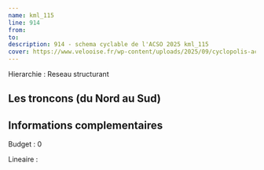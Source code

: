 ```yaml
---
name: kml_115 
line: 914
from: 
to:  
description: 914 - schema cyclable de l'ACSO 2025 kml_115 
cover: https://www.velooise.fr/wp-content/uploads/2025/09/cyclopolis-acso-default.jpg
---
```

Hierarchie : Reseau structurant



## Les troncons (du Nord au Sud)

## Informations complementaires

Budget  : 0 

Lineaire :

